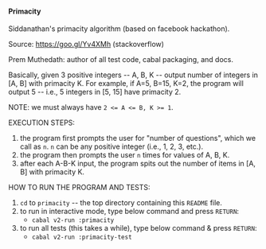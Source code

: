 #### Primacity
Siddanathan's primacity algorithm (based on facebook hackathon).

Source: https://goo.gl/Yv4XMh (stackoverflow)

Prem Muthedath: author of all test code, cabal packaging, and docs.

Basically, given 3 positive integers -- A, B, K -- output number of integers in 
[A, B] with primacity K.  For example, if A=5, B=15, K=2, the program will 
output 5 -- i.e., 5 integers in [5, 15] have primacity 2.

NOTE: we must always have `2 <= A <= B, K >= 1`.

EXECUTION STEPS:
  1. the program first prompts the user for "number of questions", which we call 
     as `n`.  `n` can be any positive integer (i.e., 1, 2, 3, etc.).
  2. the program then prompts the user `n` times for values of A, B, K.
  3. after each A-B-K input, the program spits out the number of items in [A, B] 
     with primacity K.

HOW TO RUN THE PROGRAM AND TESTS:
  1. `cd` to `primacity` -- the top directory containing this `README` file.
  2. to run in interactive mode, type below command and press `RETURN`:
        - `cabal v2-run :primacity`
  3. to run all tests (this takes a while), type below command & press `RETURN`:
        - `cabal v2-run :primacity-test`


